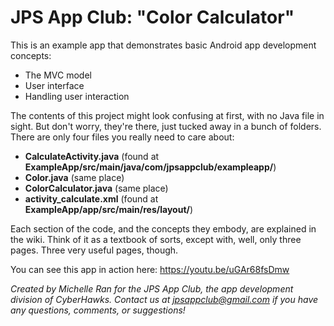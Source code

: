 # JPS App Club: "Color Calculator"
This is an example app that demonstrates basic Android app development concepts:
  - The MVC model
  - User interface
  - Handling user interaction

The contents of this project might look confusing at first, with no Java file in sight. But don't worry, they're there, just tucked away in a bunch of folders. There are only four files you really need to care about:
- **CalculateActivity.java** (found at **ExampleApp/src/main/java/com/jpsappclub/exampleapp/**)
- **Color.java** (same place)
- **ColorCalculator.java** (same place)
- **activity_calculate.xml** (found at **ExampleApp/app/src/main/res/layout/**)

Each section of the code, and the concepts they embody, are explained in the wiki. Think of it as a textbook of sorts, except with, well, only three pages. Three very useful pages, though.

You can see this app in action here: https://youtu.be/uGAr68fsDmw

*Created by Michelle Ran for the JPS App Club, the app development division of CyberHawks. Contact us at jpsappclub@gmail.com if you have any questions, comments, or suggestions!*
